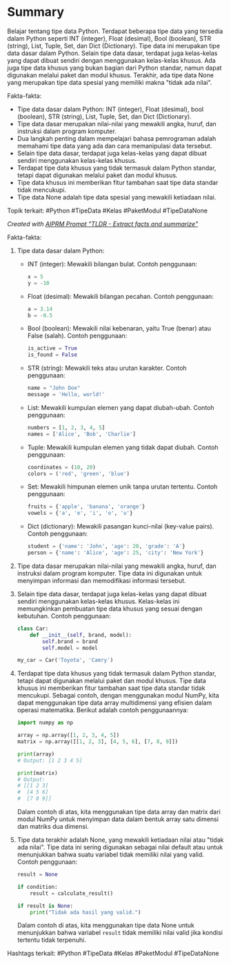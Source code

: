 # Summary

Belajar tentang tipe data Python. Terdapat beberapa tipe data yang tersedia dalam Python seperti INT (integer), Float (desimal), Bool (boolean), STR (string), List, Tuple, Set, dan Dict (Dictionary). Tipe data ini merupakan tipe data dasar dalam Python. Selain tipe data dasar, terdapat juga kelas-kelas yang dapat dibuat sendiri dengan menggunakan kelas-kelas khusus. Ada juga tipe data khusus yang bukan bagian dari Python standar, namun dapat digunakan melalui paket dan modul khusus. Terakhir, ada tipe data None yang merupakan tipe data spesial yang memiliki makna "tidak ada nilai".

Fakta-fakta:
- Tipe data dasar dalam Python: INT (integer), Float (desimal), bool (boolean), STR (string), List, Tuple, Set, dan Dict (Dictionary).
- Tipe data dasar merupakan nilai-nilai yang mewakili angka, huruf, dan instruksi dalam program komputer.
- Dua langkah penting dalam mempelajari bahasa pemrograman adalah memahami tipe data yang ada dan cara memanipulasi data tersebut.
- Selain tipe data dasar, terdapat juga kelas-kelas yang dapat dibuat sendiri menggunakan kelas-kelas khusus.
- Terdapat tipe data khusus yang tidak termasuk dalam Python standar, tetapi dapat digunakan melalui paket dan modul khusus.
- Tipe data khusus ini memberikan fitur tambahan saat tipe data standar tidak mencukupi.
- Tipe data None adalah tipe data spesial yang mewakili ketiadaan nilai.

Topik terkait:
#Python #TipeData #Kelas #PaketModul #TipeDataNone

_Created with [AIPRM Prompt "TLDR - Extract facts and summarize"](https://www.aiprm.com/prompts/productivity/summarize/1783773498066604032/)_

Fakta-fakta:

1. Tipe data dasar dalam Python:
   - INT (integer): Mewakili bilangan bulat. Contoh penggunaan:
     ```python
     x = 5
     y = -10
     ```

   - Float (desimal): Mewakili bilangan pecahan. Contoh penggunaan:
     ```python
     a = 3.14
     b = -0.5
     ```

   - Bool (boolean): Mewakili nilai kebenaran, yaitu True (benar) atau False (salah). Contoh penggunaan:
     ```python
     is_active = True
     is_found = False
     ```

   - STR (string): Mewakili teks atau urutan karakter. Contoh penggunaan:
     ```python
     name = "John Doe"
     message = 'Hello, world!'
     ```

   - List: Mewakili kumpulan elemen yang dapat diubah-ubah. Contoh penggunaan:
     ```python
     numbers = [1, 2, 3, 4, 5]
     names = ['Alice', 'Bob', 'Charlie']
     ```

   - Tuple: Mewakili kumpulan elemen yang tidak dapat diubah. Contoh penggunaan:
     ```python
     coordinates = (10, 20)
     colors = ('red', 'green', 'blue')
     ```

   - Set: Mewakili himpunan elemen unik tanpa urutan tertentu. Contoh penggunaan:
     ```python
     fruits = {'apple', 'banana', 'orange'}
     vowels = {'a', 'e', 'i', 'o', 'u'}
     ```

   - Dict (dictionary): Mewakili pasangan kunci-nilai (key-value pairs). Contoh penggunaan:
     ```python
     student = {'name': 'John', 'age': 20, 'grade': 'A'}
     person = {'name': 'Alice', 'age': 25, 'city': 'New York'}
     ```

2. Tipe data dasar merupakan nilai-nilai yang mewakili angka, huruf, dan instruksi dalam program komputer. Tipe data ini digunakan untuk menyimpan informasi dan memodifikasi informasi tersebut.

3. Selain tipe data dasar, terdapat juga kelas-kelas yang dapat dibuat sendiri menggunakan kelas-kelas khusus. Kelas-kelas ini memungkinkan pembuatan tipe data khusus yang sesuai dengan kebutuhan. Contoh penggunaan:
   ```python
   class Car:
       def __init__(self, brand, model):
           self.brand = brand
           self.model = model

   my_car = Car('Toyota', 'Camry')
   ```

4. Terdapat tipe data khusus yang tidak termasuk dalam Python standar, tetapi dapat digunakan melalui paket dan modul khusus. Tipe data khusus ini memberikan fitur tambahan saat tipe data standar tidak mencukupi. Sebagai contoh, dengan menggunakan modul NumPy, kita dapat menggunakan tipe data array multidimensi yang efisien dalam operasi matematika. Berikut adalah contoh penggunaannya:

   ```python
   import numpy as np

   array = np.array([1, 2, 3, 4, 5])
   matrix = np.array([[1, 2, 3], [4, 5, 6], [7, 8, 9]])

   print(array)
   # Output: [1 2 3 4 5]

   print(matrix)
   # Output:
   # [[1 2 3]
   #  [4 5 6]
   #  [7 8 9]]
   ```

   Dalam contoh di atas, kita menggunakan tipe data array dan matrix dari modul NumPy untuk menyimpan data dalam bentuk array satu dimensi dan matriks dua dimensi.

5. Tipe data terakhir adalah None, yang mewakili ketiadaan nilai atau "tidak ada nilai". Tipe data ini sering digunakan sebagai nilai default atau untuk menunjukkan bahwa suatu variabel tidak memiliki nilai yang valid. Contoh penggunaan:

   ```python
   result = None

   if condition:
       result = calculate_result()

   if result is None:
       print("Tidak ada hasil yang valid.")
   ```

   Dalam contoh di atas, kita menggunakan tipe data None untuk menunjukkan bahwa variabel `result` tidak memiliki nilai valid jika kondisi tertentu tidak terpenuhi.

Hashtags terkait:
#Python #TipeData #Kelas #PaketModul #TipeDataNone